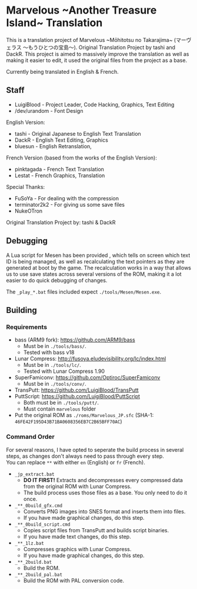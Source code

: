 # Marvelous \~Another Treasure Island\~ Translation

This is a translation project of Marvelous \~Mōhitotsu no Takarajima\~ (マーヴェラス ～もうひとつの宝島～).
Original Translation Project by tashi and DackR. This project is aimed to massively improve the translation as well as making it easier to edit, it used the original files from the project as a base.

Currently being translated in English & French.

## Staff
- LuigiBlood - Project Leader, Code Hacking, Graphics, Text Editing
- /dev/urandom - Font Design

English Version:
- tashi - Original Japanese to English Text Translation
- DackR - English Text Editing, Graphics
- bluesun - English Retranslation, 

French Version (based from the works of the English Version):
- pinktagada - French Text Translation
- Lestat - French Graphics, Translation

Special Thanks:
- FuSoYa - For dealing with the compression
- terminator2k2 - For giving us some save files
- NukeOTron

Original Translation Project by: tashi & DackR

## Debugging
A Lua script for Mesen has been provided , which tells on screen which text ID is being managed, as well as recalculating the text pointers as they are generated at boot by the game. The recalculation works in a way that allows us to use save states across several versions of the ROM, making it a lot easier to do quick debugging of changes.

The `_play_*.bat` files included expect `./tools/Mesen/Mesen.exe`.

## Building
### Requirements
- bass (ARM9 fork): https://github.com/ARM9/bass
  - Must be in `./tools/bass/`.
  - Tested with bass v18
- Lunar Compress: http://fusoya.eludevisibility.org/lc/index.html
  - Must be in `./tools/lc/`.
  - Tested with Lunar Compress 1.90
- SuperFamiconv: https://github.com/Optiroc/SuperFamiconv
  - Must be in `./tools/conv/`.
- TransPutt: https://github.com/LuigiBlood/TransPutt
- PuttScript: https://github.com/LuigiBlood/PuttScript
  - Both must be in `./tools/putt/`.
  - Must contain `marvelous` folder
- Put the original ROM as `./roms/Marvelous_JP.sfc` (SHA-1: `46FE42F195D43B71BA0608356EB7C2B65BFF70AC`)

### Command Order
For several reasons, I have opted to seperate the build process in several steps, as changes don't always need to pass through every step.  
You can replace `**` with either `en` (English) or `fr` (French).

- `_jp_extract.bat` 
  - **DO IT FIRST!** Extracts and decompresses every compressed data from the original ROM with Lunar Compress.
  - The build process uses those files as a base. You only need to do it once.
- `_**_0build_gfx.cmd` 
  - Converts PNG images into SNES format and inserts them into files.
  - If you have made graphical changes, do this step.
- `_**_0build_script.cmd` 
  - Copies script files from TransPutt and builds script binaries.
  - If you have made text changes, do this step.
- `_**_1lz.bat`
  - Compresses graphics with Lunar Compress.
  - If you have made graphical changes, do this step.
- `_**_2build.bat`
  - Build the ROM.
- `_**_2build_pal.bat`
  - Build the ROM with PAL conversion code.
